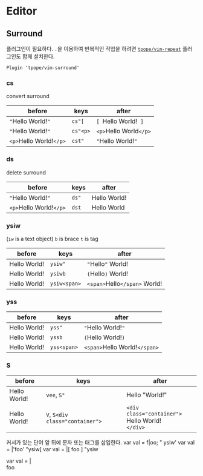 

# Editor
## Surround

플러그인이 필요하다. `.`을 이용하여 반복적인 작업을 하려면 [`tpope/vim-repeat`](https://github.com/tpope/vim-repeat) 플러그인도 함께 설치한다.

```vim
Plugin 'tpope/vim-surround'
```

### cs

convert surround

| before | keys | after |
| --- | --- | --- |
| `"`Hello World!`"` | `cs"[` | `[ `Hello World!` ]` |
| `"`Hello World!`"` | `cs"<p>` | `<p>`Hello World`</p>` |
| `<p>`Hello World!`</p>` | `cst"` | `"`Hello World!`"` |

### ds

delete surround

| before | keys | after |
| --- | --- | --- |
| `"`Hello World!`"` | `ds"` | Hello World! |
| `<p>`Hello World!`</p>` | `dst` | Hello World |

### ysiw

(`iw` is a text object)
`b` is brace
`t` is tag

| before | keys | after |
| --- | --- | --- |
| Hello World! | `ysiw"` | `"`Hello`"` World! |
| Hello World! | `ysiwb` | `(`Hello`)` World! |
| Hello World! | `ysiw<span>` | `<span>`Hello`</span>` World! |

### yss

| before | keys | after |
| --- | --- | --- |
| Hello World! | `yss"` | `"`Hello World!`"` |
| Hello World! | `yssb` | `(`Hello World!`)` |
| Hello World! | `yss<span>` | `<span>`Hello World!`</span>` |

### S
| before | keys | after |
| --- | --- | --- |
| Hello World! | `vee`, `S"` | Hello "World!" |
| Hello World! | `V`, `S<div class="container">` | `<div class="container">`<br>Hello World!<br>`</div>` |


커서가 있는 단어 앞 뒤에 문자 또는 태그를 삽입한다.
var val = f|oo;
" ysiw'
var val = |'foo'
"ysiw[
var val = |[ foo ]
"ysiw<div>
var val = |<div>foo</div>



